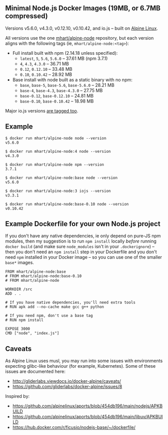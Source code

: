 Minimal Node.js Docker Images (19MB, or 6.7MB compressed)
---------------------------------------------------------

Versions v5.6.0, v4.3.0, v0.12.10, v0.10.42, and io.js – built on [Alpine Linux](https://alpinelinux.org/).

All versions use the one [mhart/alpine-node](https://hub.docker.com/r/mhart/alpine-node/) repository,
but each version aligns with the following tags (ie, `mhart/alpine-node:<tag>`):

- Full install built with npm (2.14.18 unless specified):
  - `latest`, `5`, `5.6`, `5.6.0` – 37.61 MB (npm 3.7.1)
  - `4`, `4.3`, `4.3.0` – 36.71 MB
  - `0.12`, `0.12.10` – 33.48 MB
  - `0.10`, `0.10.42` – 28.92 MB
- Base install with node built as a static binary with no npm:
  - `base`, `base-5`, `base-5.6`, `base-5.6.0` – 28.21 MB
  - `base-4`, `base-4.3`, `base-4.3.0` – 27.75 MB
  - `base-0.12`, `base-0.12.10` – 24.81 MB
  - `base-0.10`, `base-0.10.42` – 18.98 MB

Major io.js versions [are tagged too](https://hub.docker.com/r/mhart/alpine-node/tags/).

Example
-------

    $ docker run mhart/alpine-node node --version
    v5.6.0

    $ docker run mhart/alpine-node:4 node --version
    v4.3.0

    $ docker run mhart/alpine-node npm --version
    3.7.1

    $ docker run mhart/alpine-node:base node --version
    v5.6.0

    $ docker run mhart/alpine-node:3 iojs --version
    v3.3.1

    $ docker run mhart/alpine-node:base-0.10 node --version
    v0.10.42

Example Dockerfile for your own Node.js project
-----------------------------------------------

If you don't have any native dependencies, ie only depend on pure-JS npm
modules, then my suggestion is to run `npm install` locally *before* running
`docker build` (and make sure `node_modules` isn't in your `.dockerignore`) –
then you don't need an `npm install` step in your Dockerfile and you don't need
`npm` installed in your Docker image – so you can use one of the smaller
`base*` images.

    FROM mhart/alpine-node:base
    # FROM mhart/alpine-node:base-0.10
    # FROM mhart/alpine-node

    WORKDIR /src
    ADD . .

    # If you have native dependencies, you'll need extra tools
    # RUN apk add --no-cache make gcc g++ python

    # If you need npm, don't use a base tag
    # RUN npm install

    EXPOSE 3000
    CMD ["node", "index.js"]

Caveats
-------

As Alpine Linux uses musl, you may run into some issues with environments
expecting glibc-like behaviour (for example, Kubernetes). Some of these issues
are documented here:

- http://gliderlabs.viewdocs.io/docker-alpine/caveats/
- https://github.com/gliderlabs/docker-alpine/issues/8

Inspired by:

- https://github.com/alpinelinux/aports/blob/454db196/main/nodejs/APKBUILD
- https://github.com/alpinelinux/aports/blob/454db196/main/libuv/APKBUILD
- https://hub.docker.com/r/ficusio/nodejs-base/~/dockerfile/
